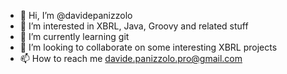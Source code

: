 - 👋 Hi, I’m @davidepanizzolo
- 👀 I’m interested in XBRL, Java, Groovy and related stuff
- 🌱 I’m currently learning git
- 💞️ I’m looking to collaborate on some interesting XBRL projects
- 📫 How to reach me davide.panizzolo.pro@gmail.com

<!---
davidepanizzolo/davidepanizzolo is a ✨ special ✨ repository because its `README.md` (this file) appears on your GitHub profile.
You can click the Preview link to take a look at your changes.
--->
